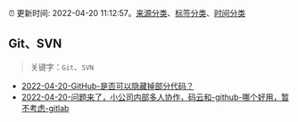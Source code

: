 :alarm_clock: 更新时间: 2022-04-20 11:12:57。[来源分类](../README.md)、[标签分类](../TAGS.md)、[时间分类](../TIMELINE.md)

## Git、SVN


> 关键字：`Git`、`SVN`



- [2022-04-20-GitHub-是否可以隐藏掉部分代码？](https://www.v2ex.com/t/848209) 
- [2022-04-20-问题来了，小公司内部多人协作，码云和-github-哪个好用，暂不考虑-gitlab](https://www.v2ex.com/t/848183) 